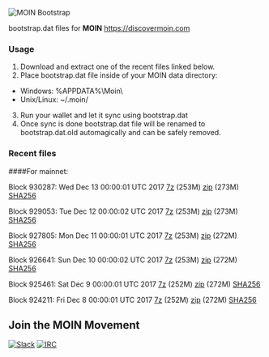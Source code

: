 ![MOIN Bootstrap](https://i.imgur.com/KjM1jMp.jpg)

bootstrap.dat files for **MOIN** https://discovermoin.com

### Usage

1. Download and extract one of the recent files linked below.
2. Place bootstrap.dat file inside of your MOIN data directory:
 - Windows: %APPDATA%\Moin\
 - Unix/Linux: ~/.moin/
3. Run your wallet and let it sync using bootstrap.dat
4. Once sync is done bootstrap.dat file will be renamed to bootstrap.dat.old automagically and can be safely removed.


### Recent files

####For mainnet:

Block 930287: Wed Dec 13 00:00:01 UTC 2017 [7z](https://transfer.sh/14ELjr/bootstrap.dat.20171213.7z) (253M) [zip](https://transfer.sh/xnr0B/bootstrap.dat.20171213.zip) (273M) [SHA256](https://transfer.sh/fM1Ue/sha256.txt)

Block 929053: Tue Dec 12 00:00:02 UTC 2017 [7z](https://transfer.sh/FS5fT/bootstrap.dat.20171212.7z) (253M) [zip](https://transfer.sh/bC0hw/bootstrap.dat.20171212.zip) (273M) [SHA256](https://transfer.sh/10ZwaW/sha256.txt)

Block 927805: Mon Dec 11 00:00:01 UTC 2017 [7z](https://transfer.sh/6f9On/bootstrap.dat.20171211.7z) (253M) [zip](https://transfer.sh/u2lhD/bootstrap.dat.20171211.zip) (272M) [SHA256](https://transfer.sh/svvMr/sha256.txt)

Block 926641: Sun Dec 10 00:00:02 UTC 2017 [7z](https://transfer.sh/h4u6g/bootstrap.dat.20171210.7z) (253M) [zip](https://transfer.sh/LQxWy/bootstrap.dat.20171210.zip) (272M) [SHA256](https://transfer.sh/l305C/sha256.txt)

Block 925461: Sat Dec  9 00:00:01 UTC 2017 [7z](https://transfer.sh/7br5B/bootstrap.dat.20171209.7z) (252M) [zip](https://transfer.sh/12OeoC/bootstrap.dat.20171209.zip) (272M) [SHA256](https://transfer.sh/rqgHX/sha256.txt)

Block 924211: Fri Dec  8 00:00:01 UTC 2017 [7z]() (252M) [zip]() (272M) [SHA256]()

## Join the MOIN Movement

[![Slack](https://i.imgur.com/Xy0IEJN.png)](https://discovermoin.herokuapp.com)
[![IRC](http://i.imgur.com/amUnKGQ.png)](https://kiwiirc.com/client/irc.freenode.net/#moin-crypto)
